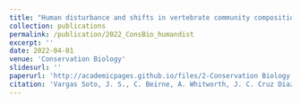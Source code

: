 ```yaml
---
title: "Human disturbance and shifts in vertebrate community composition in a biodiversity hotspot"
collection: publications
permalink: /publication/2022_ConsBio_humandist
excerpt: ''
date: 2022-04-01
venue: 'Conservation Biology'
slidesurl: ''
paperurl: 'http://academicpages.github.io/files/2-Conservation Biology - 2021 - Vargas Soto - Human disturbance and shifts in vertebrate community composition in a.pdf'
citation: 'Vargas Soto, J. S., C. Beirne, A. Whitworth, J. C. Cruz Diaz, E. Flatt, R. Pillco‐Huarcaya, E. R. Olson, A. Azofeifa, G. Saborío‐R, R. Salom‐Pérez, D. Espinoza‐Muñoz, L. Hay, L. Whittaker, C. Roldán, R. Bedoya‐Arrieta, E. N. Broadbent, and P. K. Molnár. 2022. Human disturbance and shifts in vertebrate community composition in a biodiversity hotspot. Conservation Biology 36.'
---
```

